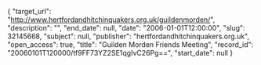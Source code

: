{
  "target_url": "http://www.hertfordandhitchinquakers.org.uk/guildenmorden/", 
  "description": "", 
  "end_date": null, 
  "date": "2006-01-01T12:00:00", 
  "slug": 32145668, 
  "subject": null, 
  "publisher": "hertfordandhitchinquakers.org.uk", 
  "open_access": true, 
  "title": "Guilden Morden Friends Meeting", 
  "record_id": "20060101T120000/tf9FF73YZ2SE1qgIvC26Pg==", 
  "start_date": null
}

